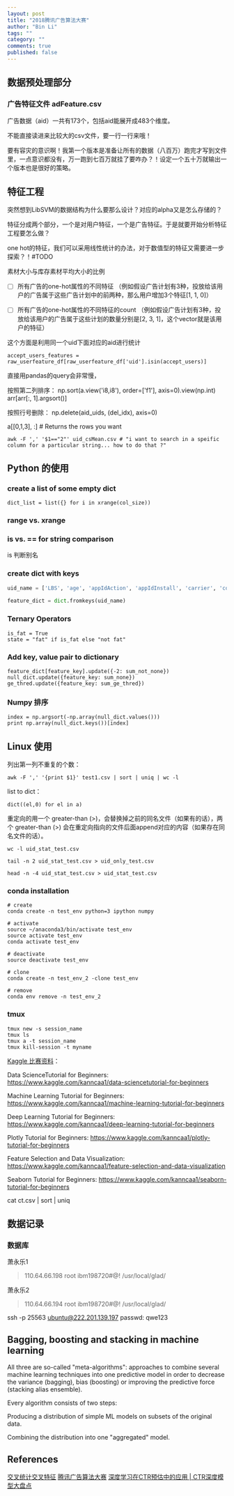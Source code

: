 ```yaml
---
layout: post
title: "2018腾讯广告算法大赛"
author: "Bin Li"
tags: ""
category: ""
comments: true
published: false
---
```


## 数据预处理部分
### 广告特征文件 adFeature.csv
广告数据（aid）一共有173个，包括aid能展开成483个维度。

不能直接读进来比较大的csv文件，要一行一行来哦！

要有容灾的意识啊！我第一个版本是准备让所有的数据（八百万）跑完才写到文件里，一点意识都没有，万一跑到七百万就挂了要咋办？！设定一个五十万就输出一个版本也是很好的策略。


## 特征工程
突然想到LibSVM的数据结构为什么要那么设计？对应的alpha又是怎么存储的？

特征分成两个部分，一个是对用户特征，一个是广告特征。于是就要开始分析特征工程要怎么做？

one hot的特征，我们可以采用线性统计的办法，对于数值型的特征又需要进一步探索？！#TODO


素材⼤⼩与库存素材平均⼤⼩的⽐例

- [ ] 所有⼴告的one-hot属性的不同特征 （例如假设⼴告计划有3种，投放给该⽤户的⼴告属于这些⼴告计划中的前两种，那么⽤户增加3个特征[1, 1, 0]）

- [ ] 所有⼴告的one-hot属性的不同特征的count （例如假设⼴告计划有3种，投放给该⽤户的⼴告属于这些计划的数量分别是[2, 3, 1]，这个vector就是该⽤户的特征）

这个方面是利用同一个uid下面对应的aid进行统计

```
accept_users_features = raw_userfeature_df[raw_userfeature_df['uid'].isin(accept_users)]
```

直接用pandas的query会非常慢，

按照第二列排序：
np.sort(a.view('i8,i8'), order=['f1'], axis=0).view(np.int)
arr[arr[:, 1].argsort()]

按照行号删除：
np.delete(aid_uids, (del_idx), axis=0)

a[[0,1,3], :]            # Returns the rows you want

```
awk -F ',' '$1=="2"' uid_csMean.csv # "i want to search in a speific column for a particular string... how to do that ?"
```

## Python 的使用

### create a list of some empty dict
```
dict_list = list({} for i in xrange(col_size))
```

### range vs. xrange


### is vs. == for string comparison
is 判断别名

### create dict with keys
```python
uid_name = ['LBS', 'age', 'appIdAction', 'appIdInstall', 'carrier', 'consumptionAbility', 'ct','education', 'gender', 'house', 'interest1', 'interest2', 'interest3', 'interest4','interest5', 'kw1', 'kw2', 'kw3', 'marriageStatus', 'os', 'topic1', 'topic2', 'topic3']
                 
feature_dict = dict.fromkeys(uid_name)
```

### Ternary Operators
```
is_fat = True
state = "fat" if is_fat else "not fat"
```

### Add key, value pair to dictionary
```
feature_dict[feature_key].update({-2: sum_not_none})
null_dict.update({feature_key: sum_none})
ge_thred.update({feature_key: sum_ge_thred})
```

### Numpy 排序
```
index = np.argsort(-np.array(null_dict.values()))
print np.array(null_dict.keys())[index]
```


## Linux 使用
列出第一列不重复的个数：
 ```
 awk -F ',' '{print $1}' test1.csv | sort | uniq | wc -l
 ```

list to dict：
```
dict((el,0) for el in a)
```

重定向的用一个 greater-than (>)，会替换掉之前的同名文件（如果有的话），两个 greater-than (>) 会在重定向指向的文件后面append对应的内容（如果存在同名文件的话）。

```
wc -l uid_stat_test.csv

tail -n 2 uid_stat_test.csv > uid_only_test.csv

head -n -4 uid_stat_test.csv > uid_stat_test.csv
```

### conda installation
```
# create
conda create -n test_env python=3 ipython numpy

# activate
source ~/anaconda3/bin/activate test_env
source activate test_env
conda activate test_env

# deactivate
source deactivate test_env

# clone
conda create -n test_env_2 -clone test_env

# remove
conda env remove -n test_env_2
```

### tmux
```
tmux new -s session_name
tmux ls
tmux a -t session_name
tmux kill-session -t myname
```

[Kaggle 比赛资料](https://www.kaggle.com/getting-started/39193#post219659)：

Data ScienceTutorial for Beginners: https://www.kaggle.com/kanncaa1/data-sciencetutorial-for-beginners

Machine Learning Tutorial for Beginners: https://www.kaggle.com/kanncaa1/machine-learning-tutorial-for-beginners

Deep Learning Tutorial for Beginners: https://www.kaggle.com/kanncaa1/deep-learning-tutorial-for-beginners

Plotly Tutorial for Beginners: https://www.kaggle.com/kanncaa1/plotly-tutorial-for-beginners

Feature Selection and Data Visualization: https://www.kaggle.com/kanncaa1/feature-selection-and-data-visualization

Seaborn Tutorial for Beginners: https://www.kaggle.com/kanncaa1/seaborn-tutorial-for-beginners

cat ct.csv | sort | uniq

## 数据记录
### 数据库
萧永乐1
> 110.64.66.198
> root
> ibm198720#@!
> /usr/local/glad/

萧永乐2
> 110.64.66.194
> root
> ibm198720#@!
> /usr/local/glad/

ssh -p 25563 ubuntu@222.201.139.197
passwd: qwe123


## Bagging, boosting and stacking in machine learning
All three are so-called "meta-algorithms": approaches to combine several machine learning techniques into one predictive model in order to decrease the variance (bagging), bias (boosting) or improving the predictive force (stacking alias ensemble).

Every algorithm consists of two steps:

Producing a distribution of simple ML models on subsets of the original data.

Combining the distribution into one "aggregated" model.



## References
[交叉统计交叉特征](https://github.com/wangle1218/Advertising-algorithm-competition)
[腾讯广告算法大赛](http://algo.qq.com/home/home/index.html)
[深度学习在CTR预估中的应用 | CTR深度模型大盘点](https://mp.weixin.qq.com/s/CMZHhxAMno2GlnQCjv0BKg)


